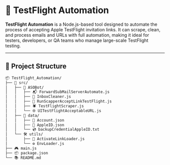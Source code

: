 # 🚀 TestFlight Automation

**TestFlight Automation** is a Node.js-based tool designed to automate the process of accepting Apple TestFlight invitation links. It can scrape, clean, and process emails and URLs with full automation, making it ideal for testers, developers, or QA teams who manage large-scale TestFlight testing.

---

## 📁 Project Structure

```bash
📦 TestFlight_Automation/
├── 🎯 src/
│   ├── 🤖 ASOBot/
│   │   ├── 📬 ForwardSubMailServerAutomate.js
│   │   ├── 🧹 InboxCleaner.js
│   │   ├── 🔗 RunScapperAcceptLinkTestFlight.js
│   │   ├── 🕷️ TestFlightScraper.js
│   │   └── 🌐 UITestFlightAcceptableURL.js
│   ├── 💾 data/
│   │   ├── 👤 Account.json
│   │   ├── 🍎 AppleID.json
│   │   └── 💿 backupCredentialAppleID.txt
│   └── 🛠️ utils/
│       ├── 🔗 ActivateLinkLoader.js
│       └── ⚙️ EnvLoader.js
├── 🎮 main.js
├── 📦 package.json
└── 📚 README.md